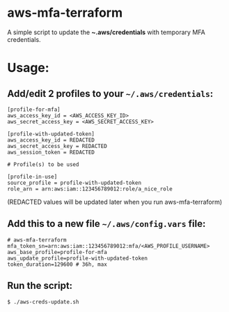 # aws-mfa-terraform
A simple script to update the **~.aws/credentials** with temporary MFA credentials.

# Usage:

## Add/edit 2 profiles to your `~/.aws/credentials`:
```
[profile-for-mfa]
aws_access_key_id = <AWS_ACCESS_KEY_ID>
aws_secret_access_key = <AWS_SECRET_ACCESS_KEY>

[profile-with-updated-token]
aws_access_key_id = REDACTED
aws_secret_access_key = REDACTED
aws_session_token = REDACTED

# Profile(s) to be used

[profile-in-use]
source_profile = profile-with-updated-token
role_arn = arn:aws:iam::123456789012:role/a_nice_role
```
(REDACTED values will be updated later when you run aws-mfa-terraform)

## Add this to a new file `~/.aws/config.vars` file:
```
# aws-mfa-terraform
mfa_token_sn=arn:aws:iam::123456789012:mfa/<AWS_PROFILE_USERNAME>
aws_base_profile=profile-for-mfa
aws_update_profile=profile-with-updated-token
token_duration=129600 # 36h, max
```

## Run the script:
```
$ ./aws-creds-update.sh
```
